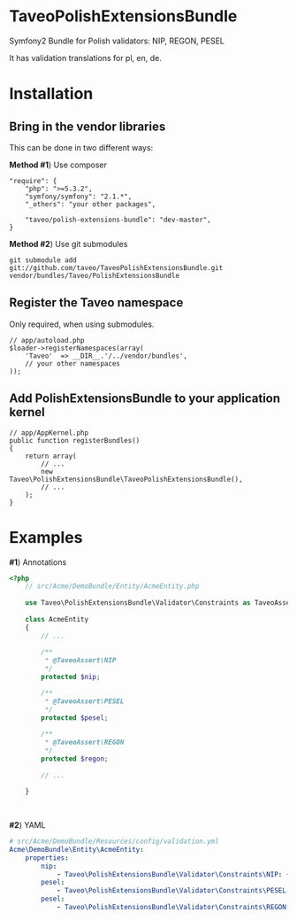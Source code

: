 TaveoPolishExtensionsBundle
===========================

Symfony2 Bundle for Polish validators: NIP, REGON, PESEL

It has validation translations for pl, en, de.

Installation
============

Bring in the vendor libraries
-----------------------------

This can be done in two different ways:

**Method #1**) Use composer

    "require": {
        "php": ">=5.3.2",
        "symfony/symfony": "2.1.*",
        "_others": "your other packages",

        "taveo/polish-extensions-bundle": "dev-master",
    }


**Method #2**) Use git submodules

    git submodule add git://github.com/taveo/TaveoPolishExtensionsBundle.git vendor/bundles/Taveo/PolishExtensionsBundle

Register the Taveo namespace
---------------------------------------------------

Only required, when using submodules.

    // app/autoload.php
    $loader->registerNamespaces(array(
        'Taveo'  => __DIR__.'/../vendor/bundles',
        // your other namespaces
    ));

Add PolishExtensionsBundle to your application kernel
-------------------------------------------------------

    // app/AppKernel.php
    public function registerBundles()
    {
        return array(
            // ...
            new Taveo\PolishExtensionsBundle\TaveoPolishExtensionsBundle(),
            // ...
        );
    }

Examples
========
**#1**) Annotations

```php
<?php
    // src/Acme/DemoBundle/Entity/AcmeEntity.php
    
    use Taveo\PolishExtensionsBundle\Validator\Constraints as TaveoAssert;
    
    class AcmeEntity
    {
        // ...
    
        /**
         * @TaveoAssert\NIP
         */
        protected $nip;

        /**
         * @TaveoAssert\PESEL
         */
        protected $pesel;
    
        /**
         * @TaveoAssert\REGON
         */
        protected $regon;
    
        // ...
    
    }
    
    
```

**#2**) YAML
``` yaml
# src/Acme/DemoBundle/Resources/config/validation.yml
Acme\DemoBundle\Entity\AcmeEntity:
    properties:
        nip:
            - Taveo\PolishExtensionsBundle\Validator\Constraints\NIP: ~
        pesel:
            - Taveo\PolishExtensionsBundle\Validator\Constraints\PESEL: ~
        pesel:
            - Taveo\PolishExtensionsBundle\Validator\Constraints\REGON: ~
```
